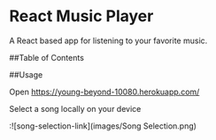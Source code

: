 # React Music Player
A React based app for listening to your favorite music.

##Table of Contents

##Usage

Open https://young-beyond-10080.herokuapp.com/

Select a song locally on your device

:![song-selection-link](images/Song Selection.png)
